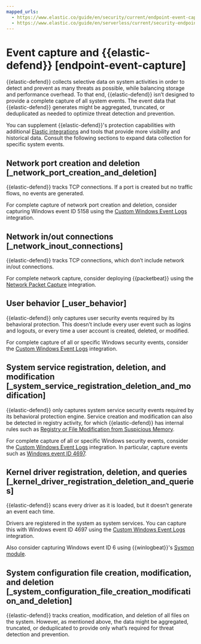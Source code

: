 ```yaml
---
mapped_urls:
  - https://www.elastic.co/guide/en/security/current/endpoint-event-capture.html
  - https://www.elastic.co/guide/en/serverless/current/security-endpoint-event-capture.html
---
```


# Event capture and {{elastic-defend}} [endpoint-event-capture]

{{elastic-defend}} collects selective data on system activities in order to detect and prevent as many threats as possible, while balancing storage and performance overhead. To that end, {{elastic-defend}} isn’t designed to provide a complete capture of all system events. The event data that {{elastic-defend}} generates might be aggregated, truncated, or deduplicated as needed to optimize threat detection and prevention.

You can supplement {{elastic-defend}}'s protection capabilities with additional [Elastic integrations](integration-docs://docs/reference/ingestion-tools/integrations/index.md) and tools that provide more visibility and historical data. Consult the following sections to expand data collection for specific system events.


## Network port creation and deletion [_network_port_creation_and_deletion]

{{elastic-defend}} tracks TCP connections. If a port is created but no traffic flows, no events are generated.

For complete capture of network port creation and deletion, consider capturing Windows event ID 5158 using the [Custom Windows Event Logs](integration-docs://docs/reference/ingestion-tools/integrations/winlog.md) integration.


## Network in/out connections [_network_inout_connections]

{{elastic-defend}} tracks TCP connections, which don’t include network in/out connections.

For complete network capture, consider deploying {{packetbeat}} using the [Network Packet Capture](integration-docs://docs/reference/ingestion-tools/integrations/network_traffic.md) integration.


## User behavior [_user_behavior]

{{elastic-defend}} only captures user security events required by its behavioral protection. This doesn’t include every user event such as logins and logouts, or every time a user account is created, deleted, or modified.

For complete capture of all or specific Windows security events, consider the [Custom Windows Event Logs](integration-docs://docs/reference/ingestion-tools/integrations/winlog.md) integration.


## System service registration, deletion, and modification [_system_service_registration_deletion_and_modification]

{{elastic-defend}} only captures system service security events required by its behavioral protection engine. Service creation and modification can also be detected in registry activity, for which {{elastic-defend}} has internal rules such as [Registry or File Modification from Suspicious Memory](https://github.com/elastic/protections-artifacts/blob/6d54ae289b290b1d42a7717569483f6ce907200a/behavior/rules/persistence_registry_or_file_modification_from_suspicious_memory.toml).

For complete capture of all or specific Windows security events, consider the [Custom Windows Event Logs](integration-docs://docs/reference/ingestion-tools/integrations/winlog.md) integration. In particular, capture events such as [Windows event ID 4697](https://learn.microsoft.com/en-us/windows/security/threat-protection/auditing/event-4697).


## Kernel driver registration, deletion, and queries [_kernel_driver_registration_deletion_and_queries]

{{elastic-defend}} scans every driver as it is loaded, but it doesn’t generate an event each time.

Drivers are registered in the system as system services. You can capture this with Windows event ID 4697 using the [Custom Windows Event Logs](integration-docs://docs/reference/ingestion-tools/integrations/winlog.md) integration.

Also consider capturing Windows event ID 6 using {{winlogbeat}}'s [Sysmon module](beats://docs/reference/ingestion-tools/beats-winlogbeat/winlogbeat-module-sysmon.md).


## System configuration file creation, modification, and deletion [_system_configuration_file_creation_modification_and_deletion]

{{elastic-defend}} tracks creation, modification, and deletion of all files on the system. However, as mentioned above, the data might be aggregated, truncated, or deduplicated to provide only what’s required for threat detection and prevention.

